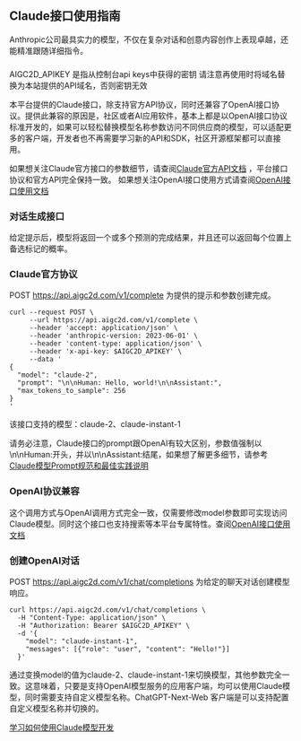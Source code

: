 ## Claude接口使用指南
Anthropic公司最具实力的模型，不仅在复杂对话和创意内容创作上表现卓越，还能精准跟随详细指令。

<div class="tip custom-block" style="padding-top: 8px">
AIGC2D_APIKEY 是指从控制台api keys中获得的密钥 请注意再使用时将域名替换为本站提供的API域名，否则密钥无效
</div>

本平台提供的Claude接口，除支持官方API协议，同时还兼容了OpenAI接口协议。提供此兼容的原因是，社区或者AI应用软件，基本上都是以OpenAI接口协议标准开发的，如果可以轻松替换模型名称参数访问不同供应商的模型，可以适配更多的客户端，开发者也不再需要学习新的API和SDK，社区开源框架都可以直接用。

如果想关注Claude官方接口的参数细节，请查阅[Claude官方API文档](https://docs.anthropic.com/claude/reference/complete_post) ，平台接口协议和官方API完全保持一致。 如果想关注OpenAI接口使用方式请查阅[OpenAI接口使用文档](/openai/sdk)


### 对话生成接口
给定提示后，模型将返回一个或多个预测的完成结果，并且还可以返回每个位置上备选标记的概率。


### Claude官方协议

POST https://api.aigc2d.com/v1/complete 为提供的提示和参数创建完成。

```shell
curl --request POST \
     --url https://api.aigc2d.com/v1/complete \
     --header 'accept: application/json' \
     --header 'anthropic-version: 2023-06-01' \
     --header 'content-type: application/json' \
     --header 'x-api-key: $AIGC2D_APIKEY' \
     --data '
{
  "model": "claude-2",
  "prompt": "\n\nHuman: Hello, world!\n\nAssistant:",
  "max_tokens_to_sample": 256
}
'
```
该接口支持的模型：claude-2、claude-instant-1

请务必注意，Claude接口的prompt跟OpenAI有较大区别，参数值强制以\n\nHuman:开头，并以\n\nAssistant:结尾，如果想了解更多细节，请参考[Claude模型Prompt规范和最佳实践说明](https://docs.anthropic.com/claude/docs/introduction-to-prompt-design)


### OpenAI协议兼容

这个调用方式与OpenAI调用方式完全一致，仅需要修改model参数即可实现访问Claude模型。同时这个接口也支持搜索等本平台专属特性。查阅[OpenAI接口使用文档](/openai/sdk)

### 创建OpenAI对话
POST https://api.aigc2d.com/v1/chat/completions 为给定的聊天对话创建模型响应。

```shell
curl https://api.aigc2d.com/v1/chat/completions \
  -H "Content-Type: application/json" \
  -H "Authorization: Bearer $AIGC2D_APIKEY" \
  -d '{
    "model": "claude-instant-1",
    "messages": [{"role": "user", "content": "Hello!"}]
  }'
```

通过变换model的值为claude-2、claude-instant-1来切换模型，其他参数完全一致。这意味着，只要是支持OpenAI模型服务的应用客户端，均可以使用Claude模型，同时需要支持自定义模型名称。ChatGPT-Next-Web 客户端是可以支持配置自定义模型名称并切换的。

[学习如何使用Claude模型开发](/claude/sdk.md)




